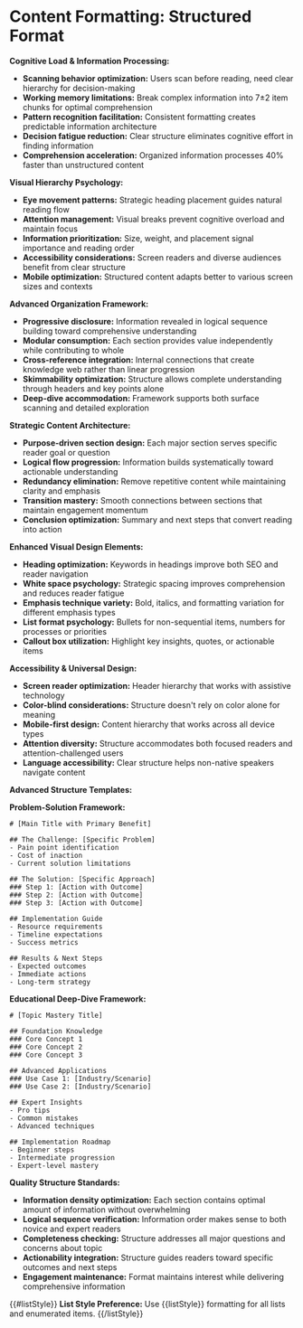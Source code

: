 # Content Formatting: Structured Format

**Cognitive Load & Information Processing:**

- **Scanning behavior optimization:** Users scan before reading, need clear hierarchy for decision-making
- **Working memory limitations:** Break complex information into 7±2 item chunks for optimal comprehension
- **Pattern recognition facilitation:** Consistent formatting creates predictable information architecture
- **Decision fatigue reduction:** Clear structure eliminates cognitive effort in finding information
- **Comprehension acceleration:** Organized information processes 40% faster than unstructured content

**Visual Hierarchy Psychology:**

- **Eye movement patterns:** Strategic heading placement guides natural reading flow
- **Attention management:** Visual breaks prevent cognitive overload and maintain focus
- **Information prioritization:** Size, weight, and placement signal importance and reading order
- **Accessibility considerations:** Screen readers and diverse audiences benefit from clear structure
- **Mobile optimization:** Structured content adapts better to various screen sizes and contexts

**Advanced Organization Framework:**

- **Progressive disclosure:** Information revealed in logical sequence building toward comprehensive understanding
- **Modular consumption:** Each section provides value independently while contributing to whole
- **Cross-reference integration:** Internal connections that create knowledge web rather than linear progression
- **Skimmability optimization:** Structure allows complete understanding through headers and key points alone
- **Deep-dive accommodation:** Framework supports both surface scanning and detailed exploration

**Strategic Content Architecture:**

- **Purpose-driven section design:** Each major section serves specific reader goal or question
- **Logical flow progression:** Information builds systematically toward actionable understanding
- **Redundancy elimination:** Remove repetitive content while maintaining clarity and emphasis
- **Transition mastery:** Smooth connections between sections that maintain engagement momentum
- **Conclusion optimization:** Summary and next steps that convert reading into action

**Enhanced Visual Design Elements:**

- **Heading optimization:** Keywords in headings improve both SEO and reader navigation
- **White space psychology:** Strategic spacing improves comprehension and reduces reader fatigue
- **Emphasis technique variety:** Bold, italics, and formatting variation for different emphasis types
- **List format psychology:** Bullets for non-sequential items, numbers for processes or priorities
- **Callout box utilization:** Highlight key insights, quotes, or actionable items

**Accessibility & Universal Design:**

- **Screen reader optimization:** Header hierarchy that works with assistive technology
- **Color-blind considerations:** Structure doesn't rely on color alone for meaning
- **Mobile-first design:** Content hierarchy that works across all device types
- **Attention diversity:** Structure accommodates both focused readers and attention-challenged users
- **Language accessibility:** Clear structure helps non-native speakers navigate content

**Advanced Structure Templates:**

**Problem-Solution Framework:**

```
# [Main Title with Primary Benefit]

## The Challenge: [Specific Problem]
- Pain point identification
- Cost of inaction
- Current solution limitations

## The Solution: [Specific Approach]
### Step 1: [Action with Outcome]
### Step 2: [Action with Outcome]
### Step 3: [Action with Outcome]

## Implementation Guide
- Resource requirements
- Timeline expectations
- Success metrics

## Results & Next Steps
- Expected outcomes
- Immediate actions
- Long-term strategy
```

**Educational Deep-Dive Framework:**

```
# [Topic Mastery Title]

## Foundation Knowledge
### Core Concept 1
### Core Concept 2
### Core Concept 3

## Advanced Applications
### Use Case 1: [Industry/Scenario]
### Use Case 2: [Industry/Scenario]

## Expert Insights
- Pro tips
- Common mistakes
- Advanced techniques

## Implementation Roadmap
- Beginner steps
- Intermediate progression
- Expert-level mastery
```

**Quality Structure Standards:**

- **Information density optimization:** Each section contains optimal amount of information without overwhelming
- **Logical sequence verification:** Information order makes sense to both novice and expert readers
- **Completeness checking:** Structure addresses all major questions and concerns about topic
- **Actionability integration:** Structure guides readers toward specific outcomes and next steps
- **Engagement maintenance:** Format maintains interest while delivering comprehensive information

{{#listStyle}}
**List Style Preference:** Use {{listStyle}} formatting for all lists and enumerated items.
{{/listStyle}}
